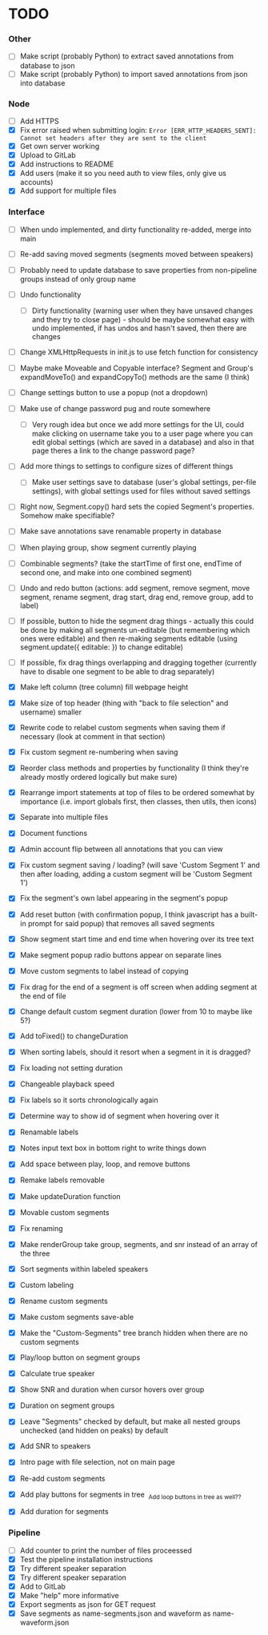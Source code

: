 # TODO

### Other
 - [ ] Make script (probably Python) to extract saved annotations from database to json
 - [ ] Make script (probably Python) to import saved annotations from json into database

### Node
 - [ ] Add HTTPS
 - [x] Fix error raised when submitting login: `Error [ERR_HTTP_HEADERS_SENT]: Cannot set headers after they are sent to the client`
 - [x] Get own server working
 - [x] Upload to GitLab
 - [x] Add instructions to README
 - [x] Add users (make it so you need auth to view files, only give us accounts)
 - [x] Add support for multiple files

### Interface
 - [ ] When undo implemented, and dirty functionality re-added, merge into main
 - [ ] Re-add saving moved segments (segments moved between speakers)
 - [ ] Probably need to update database to save properties from non-pipeline groups instead of only group name
 - [ ] Undo functionality
   - [ ] Dirty functionality (warning user when they have unsaved changes and they try to close page) - should be maybe somewhat easy with undo implemented, if has undos and hasn't saved, then there are changes
 - [ ] Change XMLHttpRequests in init.js to use fetch function for consistency
 - [ ] Maybe make Moveable and Copyable interface? Segment and Group's expandMoveTo() and expandCopyTo() methods are the same (I think)
 - [ ] Change settings button to use a popup (not a dropdown)
 - [ ] Make use of change password pug and route somewhere
   - [ ] Very rough idea but once we add more settings for the UI, could make clicking on username take you to a user page where you can edit global settings (which are saved in a database) and also in that page theres a link to the change password page?
 - [ ] Add more things to settings to configure sizes of different things
   - [ ] Make user settings save to database (user's global settings, per-file settings), with global settings used for files without saved settings
 - [ ] Right now, Segment.copy() hard sets the copied Segment's properties. Somehow make specifiable?
 - [ ] Make save annotations save renamable property in database
 - [ ] When playing group, show segment currently playing
 - [ ] Combinable segments? (take the startTime of first one, endTime of second one, and make into one combined segment)
 - [ ] Undo and redo button (actions: add segment, remove segment, move segment, rename segment, drag start, drag end, remove group, add to label)
 - [ ] If possible, button to hide the segment drag things - actually this could be done by making all segments un-editable (but remembering which ones were editable) and then re-making segments editable (using segment.update({ editable: }) to change editable)
 
 - [ ] If possible, fix drag things overlapping and dragging together (currently have to disable one segment to be able to drag separately)


 - [x] Make left column (tree column) fill webpage height
 - [x] Make size of top header (thing with "back to file selection" and username) smaller
 - [x] Rewrite code to relabel custom segments when saving them if necessary (look at comment in that section)
 - [x] Fix custom segment re-numbering when saving
 - [x] Reorder class methods and properties by functionality (I think they're already mostly ordered logically but make sure)
 - [x] Rearrange import statements at top of files to be ordered somewhat by importance (i.e. import globals first, then classes, then utils, then icons)
 - [x] Separate into multiple files
 - [x] Document functions
 - [x] Admin account flip between all annotations that you can view
 - [x] Fix custom segment saving / loading? (will save 'Custom Segment 1' and then after loading, adding a custom segment will be 'Custom Segment 1')
 - [x] Fix the segment's own label appearing in the segment's popup
 - [x] Add reset button (with confirmation popup, I think javascript has a built-in prompt for said popup) that removes all saved segments
 - [x] Show segment start time and end time when hovering over its tree text
 - [x] Make segment popup radio buttons appear on separate lines
 - [x] Move custom segments to label instead of copying
 - [x] Fix drag for the end of a segment is off screen when adding segment at the end of file
 - [x] Change default custom segment duration (lower from 10 to maybe like 5?)
 - [x] Add toFixed() to changeDuration
 - [x] When sorting labels, should it resort when a segment in it is dragged?
 - [x] Fix loading not setting duration
 - [x] Changeable playback speed
 - [x] Fix labels so it sorts chronologically again
 - [x] Determine way to show id of segment when hovering over it
 - [x] Renamable labels
 - [x] Notes input text box in bottom right to write things down
 - [x] Add space between play, loop, and remove buttons
 - [x] Remake labels removable
 - [x] Make updateDuration function
 - [x] Movable custom segments
 - [x] Fix renaming
 - [x] Make renderGroup take group, segments, and snr instead of an array of the three
 - [x] Sort segments within labeled speakers
 - [x] Custom labeling
 - [x] Rename custom segments
 - [x] Make custom segments save-able
 - [x] Make the "Custom-Segments" tree branch hidden when there are no custom segments
 - [x] Play/loop button on segment groups
 - [x] Calculate true speaker
 - [x] Show SNR and duration when cursor hovers over group
 - [x] Duration on segment groups
 - [x] Leave "Segments" checked by default, but make all nested groups unchecked (and hidden on peaks) by default
 - [x] Add SNR to speakers
 - [x] Intro page with file selection, not on main page
 - [x] Re-add custom segments
 - [x] Add play buttons for segments in tree  <sub>Add loop buttons in tree as well??</sub>
 - [x] Add duration for segments

### Pipeline
 - [ ] Add counter to print the number of files proceessed
 - [x] Test the pipeline installation instructions
 - [x] Try different speaker separation
 - [x] Try different speaker separation
 - [x] Add to GitLab
 - [x] Make "help" more informative
 - [x] Export segments as json for GET request
 - [x] Save segments as name-segments.json and waveform as name-waveform.json
